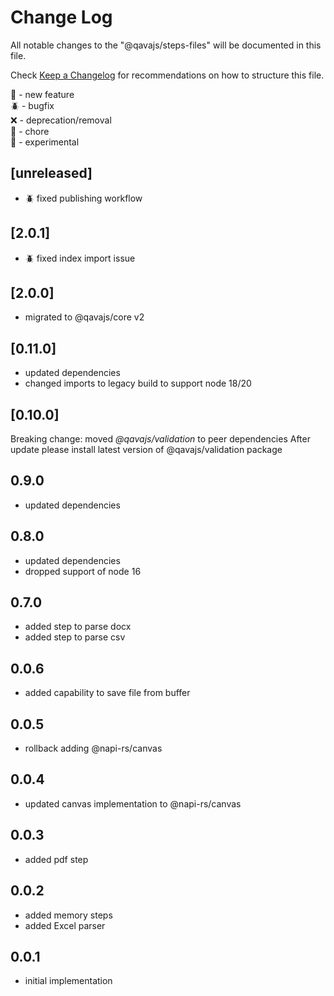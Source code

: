# Change Log

All notable changes to the "@qavajs/steps-files" will be documented in this file.

Check [Keep a Changelog](http://keepachangelog.com/) for recommendations on how to structure this file.

:rocket: - new feature  
:beetle: - bugfix  
:x: - deprecation/removal  
:pencil: - chore  
:microscope: - experimental

## [unreleased]
- :beetle: fixed publishing workflow

## [2.0.1]
- :beetle: fixed index import issue

## [2.0.0]
- migrated to @qavajs/core v2

## [0.11.0]
- updated dependencies
- changed imports to legacy build to support node 18/20

## [0.10.0]
Breaking change: moved _@qavajs/validation_ to peer dependencies
After update please install latest version of @qavajs/validation package

## 0.9.0
- updated dependencies

## 0.8.0
- updated dependencies
- dropped support of node 16

## 0.7.0
- added step to parse docx
- added step to parse csv

## 0.0.6
- added capability to save file from buffer

## 0.0.5
- rollback adding @napi-rs/canvas

## 0.0.4
- updated canvas implementation to @napi-rs/canvas

## 0.0.3
- added pdf step

## 0.0.2
- added memory steps
- added Excel parser

## 0.0.1
- initial implementation
